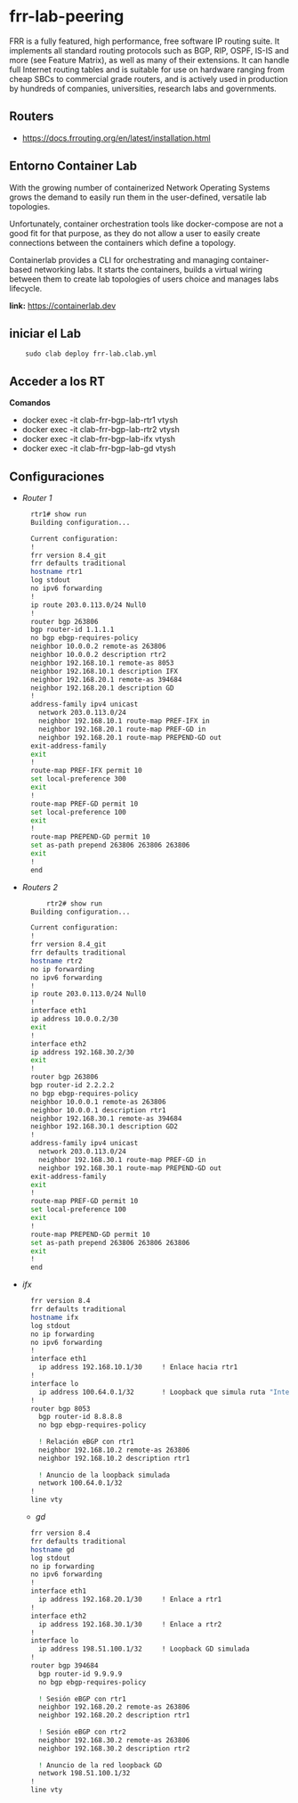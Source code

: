 # frr-lab-peering
FRR is a fully featured, high performance, free software IP routing suite. It implements all standard routing protocols such as BGP, RIP, OSPF, IS-IS and more (see Feature Matrix), as well as many of their extensions. It can handle full Internet routing tables and is suitable for use on hardware ranging from cheap SBCs to commercial grade routers, and is actively used in production by hundreds of companies, universities, research labs and governments.
## Routers
- https://docs.frrouting.org/en/latest/installation.html
## Entorno Container Lab 
With the growing number of containerized Network Operating Systems grows the demand to easily run them in the user-defined, versatile lab topologies.

Unfortunately, container orchestration tools like docker-compose are not a good fit for that purpose, as they do not allow a user to easily create connections between the containers which define a topology.

Containerlab provides a CLI for orchestrating and managing container-based networking labs. It starts the containers, builds a virtual wiring between them to create lab topologies of users choice and manages labs lifecycle.

**link:** <https://containerlab.dev>
## iniciar el Lab
```linux
    sudo clab deploy frr-lab.clab.yml
```
## Acceder a los RT
**Comandos**
- docker exec -it clab-frr-bgp-lab-rtr1 vtysh
- docker exec -it clab-frr-bgp-lab-rtr2 vtysh
- docker exec -it clab-frr-bgp-lab-ifx vtysh
- docker exec -it clab-frr-bgp-lab-gd vtysh
## Configuraciones
- *Router 1*
  ```sh
    rtr1# show run
    Building configuration...

    Current configuration:
    !
    frr version 8.4_git
    frr defaults traditional
    hostname rtr1
    log stdout
    no ipv6 forwarding
    !
    ip route 203.0.113.0/24 Null0
    !
    router bgp 263806
    bgp router-id 1.1.1.1
    no bgp ebgp-requires-policy
    neighbor 10.0.0.2 remote-as 263806
    neighbor 10.0.0.2 description rtr2
    neighbor 192.168.10.1 remote-as 8053
    neighbor 192.168.10.1 description IFX
    neighbor 192.168.20.1 remote-as 394684
    neighbor 192.168.20.1 description GD
    !
    address-family ipv4 unicast
      network 203.0.113.0/24
      neighbor 192.168.10.1 route-map PREF-IFX in
      neighbor 192.168.20.1 route-map PREF-GD in
      neighbor 192.168.20.1 route-map PREPEND-GD out
    exit-address-family
    exit
    !
    route-map PREF-IFX permit 10
    set local-preference 300
    exit
    !
    route-map PREF-GD permit 10
    set local-preference 100
    exit
    !
    route-map PREPEND-GD permit 10
    set as-path prepend 263806 263806 263806
    exit
    !
    end
    ```
- *Routers 2*
  ```sh
        rtr2# show run
    Building configuration...

    Current configuration:
    !
    frr version 8.4_git
    frr defaults traditional
    hostname rtr2
    no ip forwarding
    no ipv6 forwarding
    !
    ip route 203.0.113.0/24 Null0
    !
    interface eth1
    ip address 10.0.0.2/30
    exit
    !
    interface eth2
    ip address 192.168.30.2/30
    exit
    !
    router bgp 263806
    bgp router-id 2.2.2.2
    no bgp ebgp-requires-policy
    neighbor 10.0.0.1 remote-as 263806
    neighbor 10.0.0.1 description rtr1
    neighbor 192.168.30.1 remote-as 394684
    neighbor 192.168.30.1 description GD2
    !
    address-family ipv4 unicast
      network 203.0.113.0/24
      neighbor 192.168.30.1 route-map PREF-GD in
      neighbor 192.168.30.1 route-map PREPEND-GD out
    exit-address-family
    exit
    !
    route-map PREF-GD permit 10
    set local-preference 100
    exit
    !
    route-map PREPEND-GD permit 10
    set as-path prepend 263806 263806 263806
    exit
    !
    end
    ```
- *ifx*
  ```sh
    frr version 8.4
    frr defaults traditional
    hostname ifx
    log stdout
    no ip forwarding
    no ipv6 forwarding
    !
    interface eth1
      ip address 192.168.10.1/30     ! Enlace hacia rtr1
    !
    interface lo
      ip address 100.64.0.1/32       ! Loopback que simula ruta "Internet"
    !
    router bgp 8053
      bgp router-id 8.8.8.8
      no bgp ebgp-requires-policy
    
      ! Relación eBGP con rtr1
      neighbor 192.168.10.2 remote-as 263806
      neighbor 192.168.10.2 description rtr1
    
      ! Anuncio de la loopback simulada
      network 100.64.0.1/32
    !
    line vty
  ```
  - *gd*
  ```sh
    frr version 8.4
    frr defaults traditional
    hostname gd
    log stdout
    no ip forwarding
    no ipv6 forwarding
    !
    interface eth1
      ip address 192.168.20.1/30     ! Enlace a rtr1
    !
    interface eth2
      ip address 192.168.30.1/30     ! Enlace a rtr2
    !
    interface lo
      ip address 198.51.100.1/32     ! Loopback GD simulada
    !
    router bgp 394684
      bgp router-id 9.9.9.9
      no bgp ebgp-requires-policy
    
      ! Sesión eBGP con rtr1
      neighbor 192.168.20.2 remote-as 263806
      neighbor 192.168.20.2 description rtr1
    
      ! Sesión eBGP con rtr2
      neighbor 192.168.30.2 remote-as 263806
      neighbor 192.168.30.2 description rtr2
    
      ! Anuncio de la red loopback GD
      network 198.51.100.1/32
    !
    line vty
  ```





  
